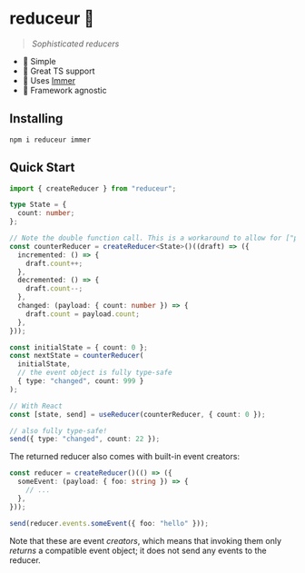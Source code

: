 # reduceur 🥖

> _Sophisticated reducers_

- 🥖 Simple
- 🥖 Great TS support
- 🥖 Uses [Immer](https://immerjs.github.io/immer/)
- 🥖 Framework agnostic

## Installing

```shell
npm i reduceur immer
```

## Quick Start

```ts
import { createReducer } from "reduceur";

type State = {
  count: number;
};

// Note the double function call. This is a workaround to allow for ["partial inference"](https://github.com/microsoft/TypeScript/issues/26242) with TypeScript.
const counterReducer = createReducer<State>()((draft) => ({
  incremented: () => {
    draft.count++;
  },
  decremented: () => {
    draft.count--;
  },
  changed: (payload: { count: number }) => {
    draft.count = payload.count;
  },
}));

const initialState = { count: 0 };
const nextState = counterReducer(
  initialState,
  // the event object is fully type-safe
  { type: "changed", count: 999 }
);

// With React
const [state, send] = useReducer(counterReducer, { count: 0 });

// also fully type-safe!
send({ type: "changed", count: 22 });
```

The returned reducer also comes with built-in event creators:

```ts
const reducer = createReducer()(() => ({
  someEvent: (payload: { foo: string }) => {
    // ...
  },
}));

send(reducer.events.someEvent({ foo: "hello" }));
```

Note that these are event _creators_, which means that invoking them only _returns_ a compatible event object; it does not send any events to the reducer.
